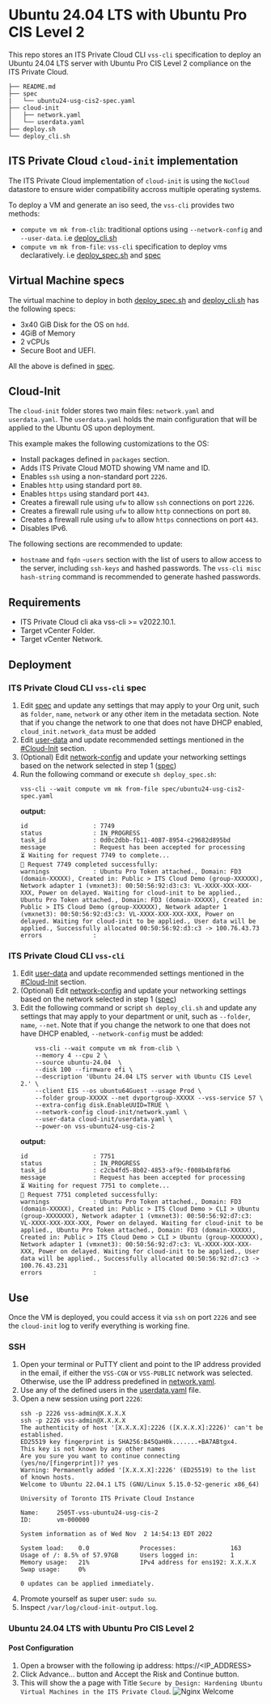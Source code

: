 # Ubuntu 24.04 LTS with Ubuntu Pro CIS Level 2

This repo stores an ITS Private Cloud CLI ``vss-cli`` specification to deploy 
an Ubuntu 24.04 LTS server with Ubuntu Pro CIS Level 2 compliance on the ITS Private Cloud.

```
├── README.md
├── spec
|   └── ubuntu24-usg-cis2-spec.yaml 
├── cloud-init
│   ├── network.yaml
│   └── userdata.yaml
├── deploy.sh
└── deploy_cli.sh
```
## ITS Private Cloud ``cloud-init`` implementation

The ITS Private Cloud implementation of ``cloud-init`` is using the ``NoCloud`` datastore
to ensure wider compatibility accross multiple operating systems.

To deploy a VM and generate an iso seed, the ``vss-cli`` provides two methods:
- ``compute vm mk from-clib``: traditional options using ``--network-config`` and ``--user-data``. i.e [deploy_cli.sh](deploy_cli.sh)
- ``compute vm mk from-file``: ``vss-cli`` specification to deploy vms declaratively. i.e [deploy_spec.sh](deploy_spec.sh) and [spec](spec/vss-ollama-spec.yaml)

## Virtual Machine specs

The virtual machine to deploy in both [deploy_spec.sh](deploy_spec.sh) and [deploy_cli.sh](deploy_cli.sh) has the following specs:
- 3x40 GiB Disk for the OS on `hdd`.
- 4GiB of Memory
- 2 vCPUs
- Secure Boot and UEFI.

All the above is defined in [spec](spec/ubuntu24-usg-cis2-spec.yaml).

## Cloud-Init

The `cloud-init` folder stores two main files: ``network.yaml`` and ``userdata.yaml``. The ``userdata.yaml`` holds the main configuration that will be applied to the Ubuntu OS upon deployment.

This example makes the following customizations to the OS:
- Install packages defined in ``packages`` section.
- Adds ITS Private Cloud MOTD showing VM name and ID.
- Enables `ssh` using a non-standard port ``2226``.
- Enables `http` using standard port ``80``.
- Enables `https` using standard port ``443``.
- Creates a firewall rule using ``ufw`` to allow ``ssh`` connections on port ``2226``.
- Creates a firewall rule using ``ufw`` to allow ``http`` connections on port ``80``.
- Creates a firewall rule using ``ufw`` to allow ``https`` connections on port ``443``.
- Disables IPv6.

The following sections are recommended to update:
- ``hostname`` and ``fqdn`` 
-``users`` section with the list of users to allow access to the server, including `ssh-keys` and hashed passwords. The ``vss-cli misc hash-string`` command is recommended to generate hashed passwords.

## Requirements

- ITS Private Cloud cli aka vss-cli >= v2022.10.1.
- Target vCenter Folder.
- Target vCenter Network.

## Deployment

### ITS Private Cloud CLI ``vss-cli`` spec

1. Edit [spec](spec/ubuntu-ubuntu24-usg-cis2-spec.yaml) and update any settings that may apply to your Org unit, such as `folder`, `name`, `network` or any other item in the metadata section. Note that if you change the network to one that does not have DHCP enabled, ``cloud_init.network_data`` must be added
2. Edit [user-data](cloud-init/userdata.yaml) and update recommended settings mentioned in the [#Cloud-Init](#cloud-init) section.
3. (Optional) Edit [network-config](cloud-init/network.yaml) and update your networking settings based on the network selected in step 1 ([spec](spec/ubuntu24-usg-cis2-spec.yaml))
4. Run the following command or execute ``sh deploy_spec.sh``:
    ```
    vss-cli --wait compute vm mk from-file spec/ubuntu24-usg-cis2-spec.yaml
    ```
    **output:**
    ```
    id                  : 7749                
    status              : IN_PROGRESS         
    task_id             : 0d0c2dbb-fb11-4087-8954-c29682d895bd
    message             : Request has been accepted for processing
    ⏳ Waiting for request 7749 to complete... 
    🎉 Request 7749 completed successfully:
    warnings            : Ubuntu Pro Token attached., Domain: FD3 (domain-XXXXX), Created in: Public > ITS Cloud Demo (group-XXXXXX), Network adapter 1 (vmxnet3): 00:50:56:92:d3:c3: VL-XXXX-XXX-XXX-XXX, Power on delayed. Waiting for cloud-init to be applied., Ubuntu Pro Token attached., Domain: FD3 (domain-XXXXX), Created in: Public > ITS Cloud Demo (group-XXXXXX), Network adapter 1 (vmxnet3): 00:50:56:92:d3:c3: VL-XXXX-XXX-XXX-XXX, Power on delayed. Waiting for cloud-init to be applied., User data will be applied., Successfully allocated 00:50:56:92:d3:c3 -> 100.76.43.73
    errors              :  
    ```
### ITS Private Cloud CLI ``vss-cli``

1. Edit [user-data](cloud-init/userdata.yaml) and update recommended settings mentioned in the [#Cloud-Init](#cloud-init) section.
2. (Optional) Edit [network-config](cloud-init/network.yaml) and update your networking settings based on the network selected in step 1 ([spec](spec/ubuntu24-usg-cis2-spec.yaml))
3. Edit the following command or script  ``sh deploy_cli.sh`` and update any settings that may apply to your department or unit, such as `--folder`, `name`, `--net`. Note that if you change the network to one that does not have DHCP enabled, ``--network-config`` must be added:
    ```
        vss-cli --wait compute vm mk from-clib \
        --memory 4 --cpu 2 \
        --source ubuntu-24.04  \
        --disk 100 --firmware efi \
        --description 'Ubuntu 24.04 LTS server with Ubuntu CIS Level 2.' \
        --client EIS --os ubuntu64Guest --usage Prod \
        --folder group-XXXXX --net dvportgroup-XXXXX --vss-service 57 \
        --extra-config disk.EnableUUID=TRUE \
        --network-config cloud-init/network.yaml \
        --user-data cloud-init/userdata.yaml \
        --power-on vss-ubuntu24-usg-cis-2 
    ```
    **output:**
    ```
    id                  : 7751                
    status              : IN_PROGRESS         
    task_id             : c2cb4fd5-8b02-4853-af9c-f008b4bf8fb6
    message             : Request has been accepted for processing
    ⏳ Waiting for request 7751 to complete... 
    🎉 Request 7751 completed successfully:
    warnings            : Ubuntu Pro Token attached., Domain: FD3 (domain-XXXXX), Created in: Public > ITS Cloud Demo > CLI > Ubuntu (group-XXXXXXX), Network adapter 1 (vmxnet3): 00:50:56:92:d7:c3: VL-XXXX-XXX-XXX-XXX, Power on delayed. Waiting for cloud-init to be applied., Ubuntu Pro Token attached., Domain: FD3 (domain-XXXXX), Created in: Public > ITS Cloud Demo > CLI > Ubuntu (group-XXXXXXX), Network adapter 1 (vmxnet3): 00:50:56:92:d7:c3: VL-XXXX-XXX-XXX-XXX, Power on delayed. Waiting for cloud-init to be applied., User data will be applied., Successfully allocated 00:50:56:92:d7:c3 -> 100.76.43.231
    errors              :   
    ```

## Use

Once the VM is deployed, you could access it via ``ssh`` on port ``2226`` and see the ``cloud-init`` log to verify everything is working fine.

### SSH

1. Open your terminal or PuTTY client and point to the IP address provided in the email, if either the ``VSS-CGN`` or ``VSS-PUBLIC`` network was selected. Otherwise, use the IP address predefined in [network.yaml](cloud-init/network.yaml).
2. Use any of the defined users in the [userdata.yaml](cloud-init/userdata.yaml) file. 
3. Open a new session using port ``2226``:
    ```
    ssh -p 2226 vss-admin@X.X.X.X
    ssh -p 2226 vss-admin@X.X.X.X
    The authenticity of host '[X.X.X.X]:2226 ([X.X.X.X]:2226)' can't be established.
    ED25519 key fingerprint is SHA256:B45QaH0k.......+BA7ABtgx4.
    This key is not known by any other names
    Are you sure you want to continue connecting (yes/no/[fingerprint])? yes
    Warning: Permanently added '[X.X.X.X]:2226' (ED25519) to the list of known hosts.
    Welcome to Ubuntu 22.04.1 LTS (GNU/Linux 5.15.0-52-generic x86_64)

    University of Toronto ITS Private Cloud Instance

    Name:     2505T-vss-ubuntu24-usg-cis-2
    ID:       vm-000000

    System information as of Wed Nov  2 14:54:13 EDT 2022

    System load:    0.0              Processes:               163
    Usage of /: 8.5% of 57.97GB      Users logged in:         1
    Memory usage:   21%              IPv4 address for ens192: X.X.X.X
    Swap usage:     0%

    0 updates can be applied immediately.

    ```
4. Promote yourself as super user: ``sudo su``.
5. Inspect ``/var/log/cloud-init-output.log``.

### Ubuntu 24.04 LTS with Ubuntu Pro CIS Level 2

#### Post Configuration

1. Open a browser with the following ip address: https://<IP_ADDRESS>
2. Click Advance... button and Accept the Risk and Continue button.
3. This will show the a page with Title ``Secure by Design: Hardening Ubuntu Virtual Machines in the ITS Private Cloud``.
  ![Nginx Welcome](img/nginx-welcome.png)
